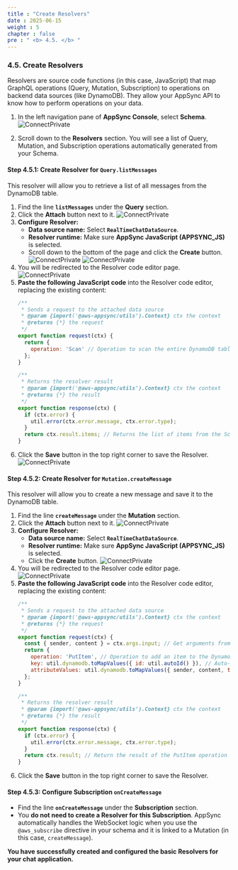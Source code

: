 ```yaml
---
title : "Create Resolvers"
date : 2025-06-15
weight : 5
chapter : false
pre : " <b> 4.5. </b> "
---
```


### **4.5. Create Resolvers**

Resolvers are source code functions (in this case, JavaScript) that map GraphQL operations (Query, Mutation, Subscription) to operations on backend data sources (like DynamoDB). They allow your AppSync API to know how to perform operations on your data.

1.  In the left navigation pane of **AppSync Console**, select **Schema**.
    ![ConnectPrivate](https://ThanhHung1104.github.io/LTH_Workshop_01/images/be_4.5_1.png)

2.  Scroll down to the **Resolvers** section. You will see a list of Query, Mutation, and Subscription operations automatically generated from your Schema.

#### **Step 4.5.1: Create Resolver for `Query.listMessages`**

This resolver will allow you to retrieve a list of all messages from the DynamoDB table.

1.  Find the line **`listMessages`** under the **Query** section.
2.  Click the **Attach** button next to it.
    ![ConnectPrivate](https://ThanhHung1104.github.io/LTH_Workshop_01/images/be_4.5_2.png)
3.  **Configure Resolver:**
    * **Data source name:** Select **`RealTimeChatDataSource`**.
    * **Resolver runtime:** Make sure **AppSync JavaScript (APPSYNC_JS)** is selected.
    * Scroll down to the bottom of the page and click the **Create** button.
    ![ConnectPrivate](https://ThanhHung1104.github.io/LTH_Workshop_01/images/be_4.5_3.png)
    ![ConnectPrivate](https://ThanhHung1104.github.io/LTH_Workshop_01/images/be_4.5_4.png)
4.  You will be redirected to the Resolver code editor page.
    ![ConnectPrivate](https://ThanhHung1104.github.io/LTH_Workshop_01/images/be_4.5_5.png)
5.  **Paste the following JavaScript code** into the Resolver code editor, replacing the existing content:
    ```javascript
    /**
     * Sends a request to the attached data source
     * @param {import('@aws-appsync/utils').Context} ctx the context
     * @returns {*} the request
     */
    export function request(ctx) {
      return {
        operation: 'Scan' // Operation to scan the entire DynamoDB table
      };
    }

    /**
     * Returns the resolver result
     * @param {import('@aws-appsync/utils').Context} ctx the context
     * @returns {*} the result
     */
    export function response(ctx) {
      if (ctx.error) {
        util.error(ctx.error.message, ctx.error.type);
      }
      return ctx.result.items; // Returns the list of items from the Scan result
    }
    ```
6.  Click the **Save** button in the top right corner to save the Resolver.
    ![ConnectPrivate](https://ThanhHung1104.github.io/LTH_Workshop_01/images/be_4.5_6.png)

#### **Step 4.5.2: Create Resolver for `Mutation.createMessage`**

This resolver will allow you to create a new message and save it to the DynamoDB table.

1.  Find the line **`createMessage`** under the **Mutation** section.
2.  Click the **Attach** button next to it.
    ![ConnectPrivate](https://ThanhHung1104.github.io/LTH_Workshop_01/images/be_4.5_7.png)
3.  **Configure Resolver:**
    * **Data source name:** Select **`RealTimeChatDataSource`**.
    * **Resolver runtime:** Make sure **AppSync JavaScript (APPSYNC_JS)** is selected.
    * Click the **Create** button.
    ![ConnectPrivate](https://ThanhHung1104.github.io/LTH_Workshop_01/images/be_4.5_8.png)
4.  You will be redirected to the Resolver code editor page.
    ![ConnectPrivate](https://ThanhHung1104.github.io/LTH_Workshop_01/images/be_4.5_9.png)
5.  **Paste the following JavaScript code** into the Resolver code editor, replacing the existing content:
    ```javascript
    /**
     * Sends a request to the attached data source
     * @param {import('@aws-appsync/utils').Context} ctx the context
     * @returns {*} the request
     */
    export function request(ctx) {
      const { sender, content } = ctx.args.input; // Get arguments from the mutation (corrected to ctx.args.input)
      return {
        operation: 'PutItem', // Operation to add an item to the DynamoDB table
        key: util.dynamodb.toMapValues({ id: util.autoId() }), // Auto-generate a unique ID
        attributeValues: util.dynamodb.toMapValues({ sender, content, timestamp: util.time.nowISO8601() }) // Save attributes
      };
    }

    /**
     * Returns the resolver result
     * @param {import('@aws-appsync/utils').Context} ctx the context
     * @returns {*} the result
     */
    export function response(ctx) {
      if (ctx.error) {
        util.error(ctx.error.message, ctx.error.type);
      }
      return ctx.result; // Return the result of the PutItem operation
    }
    ```
6.  Click the **Save** button in the top right corner to save the Resolver.

#### **Step 4.5.3: Configure Subscription `onCreateMessage`**

* Find the line **`onCreateMessage`** under the **Subscription** section.
* You **do not need to create a Resolver for this Subscription**. AppSync automatically handles the WebSocket logic when you use the `@aws_subscribe` directive in your schema and it is linked to a Mutation (in this case, `createMessage`).

**You have successfully created and configured the basic Resolvers for your chat application.**